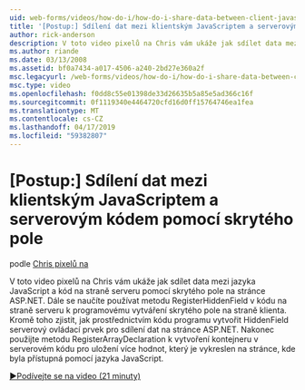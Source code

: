 ```yaml
---
uid: web-forms/videos/how-do-i/how-do-i-share-data-between-client-javascript-and-server-code-using-a-hidden-field
title: '[Postup:] Sdílení dat mezi klientským JavaScriptem a serverovým kódem pomocí skrytého pole | Dokumentace Microsoftu'
author: rick-anderson
description: V toto video pixelů na Chris vám ukáže jak sdílet data mezi jazyka JavaScript a kód na straně serveru pomocí skrytého pole na stránce ASP.NET. Dále se naučíte, jak t...
ms.author: riande
ms.date: 03/13/2008
ms.assetid: bf0a7434-a017-4506-a240-2bd27e360a2f
msc.legacyurl: /web-forms/videos/how-do-i/how-do-i-share-data-between-client-javascript-and-server-code-using-a-hidden-field
msc.type: video
ms.openlocfilehash: f0dd8c55e01398de33d26635b5a85e5ad366c16f
ms.sourcegitcommit: 0f1119340e4464720cfd16d0ff15764746ea1fea
ms.translationtype: MT
ms.contentlocale: cs-CZ
ms.lasthandoff: 04/17/2019
ms.locfileid: "59382807"
---
```

# <a name="how-do-i-share-data-between-client-javascript-and-server-code-using-a-hidden-field"></a>[Postup:] Sdílení dat mezi klientským JavaScriptem a serverovým kódem pomocí skrytého pole

podle [Chris pixelů na](https://twitter.com/chrispels)

V toto video pixelů na Chris vám ukáže jak sdílet data mezi jazyka JavaScript a kód na straně serveru pomocí skrytého pole na stránce ASP.NET. Dále se naučíte používat metodu RegisterHiddenField v kódu na straně serveru k programovému vytváření skrytého pole na straně klienta. Kromě toho zjistit, jak prostřednictvím kódu programu vytvořit HiddenField serverový ovládací prvek pro sdílení dat na stránce ASP.NET. Nakonec použijte metodu RegisterArrayDeclaration k vytvoření kontejneru v serverovém kódu pro uložení více hodnot, který je vykreslen na stránce, kde byla přístupná pomocí jazyka JavaScript.

[&#9654;Podívejte se na video (21 minuty)](https://channel9.msdn.com/Blogs/ASP-NET-Site-Videos/how-do-i-share-data-between-client-javascript-and-server-code-using-a-hidden-field)
